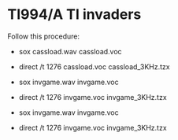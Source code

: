# TI994/A TI invaders

Follow this procedure:

* sox cassload.wav cassload.voc
* direct /t 1276 cassload.voc cassload_3KHz.tzx

* sox invgame.wav invgame.voc
* direct /t 1276 invgame.voc invgame_3KHz.tzx

* sox invgame.wav invgame.voc
* direct /t 1276 invgame.voc invgame_3KHz.tzx


